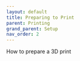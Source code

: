 ```yaml
---
layout: default
title: Preparing to Print
parent: Printing
grand_parent: Setup
nav_order: 2
---
```


How to prepare a 3D print